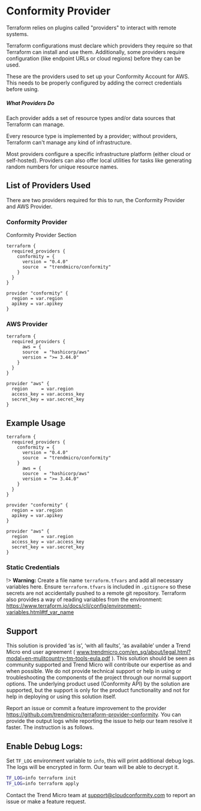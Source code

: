 # Conformity Provider
Terraform relies on plugins called "providers" to interact with remote systems.

Terraform configurations must declare which providers they require so that Terraform can install and use them. Additionally, some providers require configuration (like endpoint URLs or cloud regions) before they can be used.

These are the providers used to set up your Conformity Account for AWS. This needs to be properly configured by adding the correct credentials before using.

##### What Providers Do

Each provider adds a set of resource types and/or data sources that Terraform can manage.

Every resource type is implemented by a provider; without providers, Terraform can't manage any kind of infrastructure.

Most providers configure a specific infrastructure platform (either cloud or self-hosted). Providers can also offer local utilities for tasks like generating random numbers for unique resource names.

## List of Providers Used
There are two providers required for this to run, the Conformity Provider and AWS Provider.

### Conformity Provider
Conformity Provider Section

```hcl
terraform {
  required_providers {
    conformity = {
      version = "0.4.0"
      source  = "trendmicro/conformity"
    }
  }
}

provider "conformity" {
  region = var.region
  apikey = var.apikey
}

```
### AWS Provider

```hcl
terraform {
  required_providers {
      aws = {
      source  = "hashicorp/aws"
      version = ">= 3.44.0"
    }
  }
}

provider "aws" {
  region     = var.region
  access_key = var.access_key
  secret_key = var.secret_key
}
```

## Example Usage
```hcl
terraform {
  required_providers {
    conformity = {
      version = "0.4.0"
      source  = "trendmicro/conformity"
    }
      aws = {
      source  = "hashicorp/aws"
      version = ">= 3.44.0"
    }
  }
}

provider "conformity" {
  region = var.region
  apikey = var.apikey
}

provider "aws" {
  region     = var.region
  access_key = var.access_key
  secret_key = var.secret_key
}
```

### Static Credentials

!> **Warning:** Create a file name `terraform.tfvars` and add all necessary variables here.
Ensure `terraform.tfvars` is included in `.gitignore` so these secrets are not accidentally
pushed to a remote git repository. Terraform also provides a way of reading variables from
the environment: https://www.terraform.io/docs/cli/config/environment-variables.html#tf_var_name

## Support

This solution is provided ‘as is’, ‘with all faults’, ‘as available’ under a Trend Micro end user agreement ( www.trendmicro.com/en_sg/about/legal.html?modal=en-mulitcountry-tm-tools-eula.pdf ). This solution should be seen as community supported and Trend Micro will contribute our expertise as and when possible. We do not provide technical support or help in using or troubleshooting the components of the project through our normal support options. The underlying product used (Conformity API) by the solution are supported, but the support is only for the product functionality and not for help in deploying or using this solution itself.

Report an issue or commit a feature improvement to the provider https://github.com/trendmicro/terraform-provider-conformity. You can provide the output logs while reporting the issue to help our team resolve it faster. The instruction is as follows.

## Enable Debug Logs:

Set `TF_LOG` environment variable to `info`, this will print additional debug logs. The logs will be encrypted in form. Our team will be able to decrypt it.

```sh
TF_LOG=info terraform init
TF_LOG=info terraform apply
```

Contact the Trend Micro team at support@cloudconformity.com to report an issue or make a feature request.
